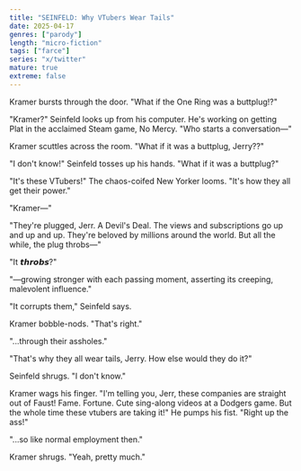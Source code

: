 ```yaml
---
title: "SEINFELD: Why VTubers Wear Tails"
date: 2025-04-17
genres: ["parody"]
length: "micro-fiction"
tags: ["farce"]
series: "x/twitter"
mature: true
extreme: false
---
```

Kramer bursts through the door. "What if the One Ring was a buttplug!?"

"Kramer?" Seinfeld looks up from his computer. He's working on getting Plat in the acclaimed Steam game, No Mercy. "Who starts a conversation—"

Kramer scuttles across the room. "What if it was a buttplug, Jerry??"

"I don't know!" Seinfeld tosses up his hands. "What if it was a buttplug?"

"It's these VTubers!" The chaos-coifed New Yorker looms. "It's how they all get their power."

"Kramer—"

"They're plugged, Jerr. A Devil's Deal. The views and subscriptions go up and up and up. They're beloved by millions around the world. But all the while, the plug throbs—"

"It 𝙩𝙝𝙧𝙤𝙗𝙨?"

"—growing stronger with each passing moment, asserting its creeping, malevolent influence."

"It corrupts them," Seinfeld says.

Kramer bobble-nods. "That's right."

"...through their assholes."

"That's why they all wear tails, Jerry. How else would they do it?"

Seinfeld shrugs. "I don't know."

Kramer wags his finger. "I'm telling you, Jerr, these companies are straight out of Faust! Fame. Fortune. Cute sing-along videos at a Dodgers game. But the whole time these vtubers are taking it!" He pumps his fist. "Right up the ass!"

"...so like normal employment then."

Kramer shrugs. "Yeah, pretty much."